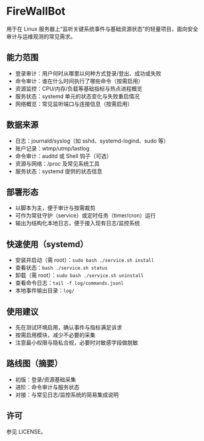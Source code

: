 # FireWallBot

用于在 Linux 服务器上“监听关键系统事件与基础资源状态”的轻量项目，面向安全审计与运维观测的常见需求。

## 能力范围

- 登录审计：用户何时从哪里以何种方式登录/登出、成功或失败
- 命令审计：谁在什么时间执行了哪些命令（按需启用）
- 资源监控：CPU/内存/负载等基础指标与热点进程概览
- 服务状态：systemd 单元的状态变化与失败重启情况
- 网络概览：常见监听端口与连接信息（按需启用）

## 数据来源

- 日志：journald/syslog（如 sshd、systemd-logind、sudo 等）
- 账户记录：wtmp/utmp/lastlog
- 命令审计：auditd 或 Shell 钩子（可选）
- 资源与网络：/proc 及常见系统工具
- 服务状态：systemd 提供的状态信息

## 部署形态

- 以脚本为主，便于审计与按需裁剪
- 可作为常驻守护（service）或定时任务（timer/cron）运行
- 输出为结构化本地日志，便于接入现有日志/监控系统

## 快速使用（systemd）

- 安装并启动（需 root）：`sudo bash ./service.sh install`
- 查看状态：`bash ./service.sh status`
- 卸载（需 root）：`sudo bash ./service.sh uninstall`
- 查看命令日志：`tail -f log/commands.jsonl`
- 本地事件输出目录：`log/`

## 使用建议

- 先在测试环境启用，确认事件与指标满足诉求
- 按需启用模块，减少不必要的采集
- 注意最小权限与隐私合规，必要时对敏感字段做脱敏

## 路线图（摘要）

- 初版：登录/资源基础采集
- 进阶：命令审计与服务状态
- 对接：与常见日志/监控系统的简易集成说明

## 许可

参见 LICENSE。
